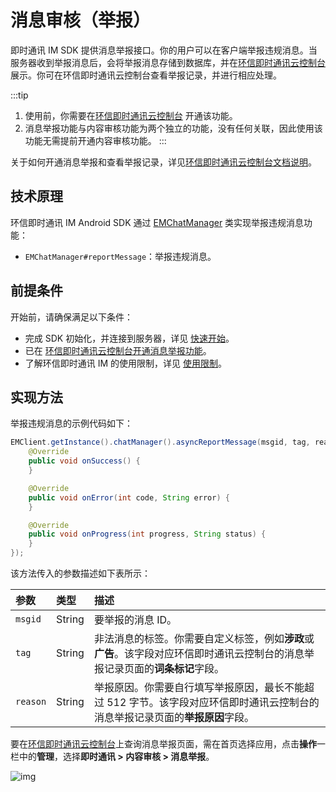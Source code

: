 # 消息审核（举报）

<Toc />

即时通讯 IM SDK 提供消息举报接口。你的用户可以在客户端举报违规消息。当服务器收到举报消息后，会将举报消息存储到数据库，并在[环信即时通讯云控制台](https://console.easemob.com/user/login)展示。你可在环信即时通讯云控制台查看举报记录，并进行相应处理。

:::tip
1. 使用前，你需要在[环信即时通讯云控制台](https://console.easemob.com/user/login) 开通该功能。
2. 消息举报功能与内容审核功能为两个独立的功能，没有任何关联，因此使用该功能无需提前开通内容审核功能。
:::

关于如何开通消息举报和查看举报记录，详见[环信即时通讯云控制台文档说明](/product/enable_and_configure_IM.html#消息举报)。

## 技术原理

环信即时通讯 IM Android SDK 通过 [EMChatManager](https://sdkdocs.easemob.com/apidoc/android/chat3.0/classcom_1_1hyphenate_1_1chat_1_1_e_m_chat_manager.html) 类实现举报违规消息功能：

- `EMChatManager#reportMessage`：举报违规消息。

## 前提条件

开始前，请确保满足以下条件：

- 完成 SDK 初始化，并连接到服务器，详见 [快速开始](quickstart.html)。
- 已在 [环信即时通讯云控制台开通消息举报功能](/product/enable_and_configure_IM.html#消息举报)。
- 了解环信即时通讯 IM 的使用限制，详见 [使用限制](/product/limitation.html)。

## 实现方法

举报违规消息的示例代码如下：

```java
EMClient.getInstance().chatManager().asyncReportMessage(msgid, tag, reason, new EMCallBack() {
    @Override
    public void onSuccess() {
    }

    @Override
    public void onError(int code, String error) {
    }

    @Override
    public void onProgress(int progress, String status) {
    }
});
```

该方法传入的参数描述如下表所示：

| 参数       | 类型   | 描述 | 
| :--------- | :----- | :------- | 
| `msgid`     | String | 要举报的消息 ID。 | 
| `tag` | String | 非法消息的标签。你需要自定义标签，例如**涉政**或**广告**。该字段对应环信即时通讯云控制台的消息举报记录页面的**词条标记**字段。 | 
| `reason` | String | 举报原因。你需要自行填写举报原因，最长不能超过 512 字节。该字段对应环信即时通讯云控制台的消息举报记录页面的**举报原因**字段。 |

要在[环信即时通讯云控制台](https://console.easemob.com/user/login)上查询消息举报页面，需在首页选择应用，点击**操作**一栏中的**管理**，选择**即时通讯 > 内容审核 > 消息举报**。

![img](/images/android/message_report.png)
